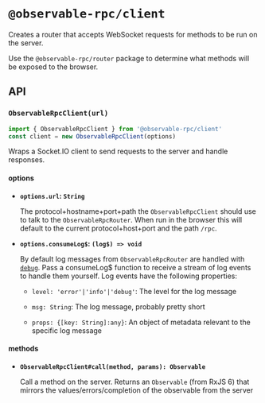 # `@observable-rpc/client`

Creates a router that accepts WebSocket requests for methods to be run on the server.

Use the `@observable-rpc/router` package to determine what methods will be exposed to the browser.

## API

### `ObservableRpcClient(url)`

```js
import { ObservableRpcClient } from '@observable-rpc/client'
const client = new ObservableRpcClient(options)
```

Wraps a Socket.IO client to send requests to the server and handle responses.

#### options
- **`options.url`: `String`**

  The protocol+hostname+port+path the `ObservableRpcClient` should use to talk to the `ObservableRpcRouter`. When run in the browser this will default to the current protocol+host+port and the path `/rpc`.

- **`options.consumeLog$`: `(log$) => void`**

  By default log messages from `ObservableRpcRouter` are handled with [`debug`](https://www.npmjs.com/package/debug). Pass a consumeLog$ function to receive a stream of log events to handle them yourself. Log events have the following properties:

  - `level: 'error'|'info'|'debug'`: The level for the log message

  - `msg: String`: The log message, probably pretty short

  - `props: {[key: String]:any}`: An object of metadata relevant to the specific log message

#### methods
- **`ObservableRpcClient#call(method, params): Observable`**

  Call a method on the server. Returns an `Observable` (from RxJS 6) that mirrors the values/errors/completion of the observable from the server
